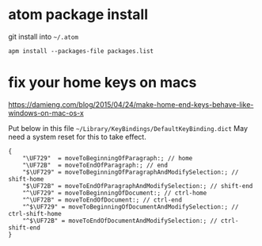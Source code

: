 # atom package install
 git install into `~/.atom`

`apm install --packages-file packages.list`


# fix your home keys on macs
https://damieng.com/blog/2015/04/24/make-home-end-keys-behave-like-windows-on-mac-os-x


Put below in this file `~/Library/KeyBindings/DefaultKeyBinding.dict`
May need a system reset for this to take effect.

```
{
    "\UF729"  = moveToBeginningOfParagraph:; // home
    "\UF72B"  = moveToEndOfParagraph:; // end
    "$\UF729" = moveToBeginningOfParagraphAndModifySelection:; // shift-home
    "$\UF72B" = moveToEndOfParagraphAndModifySelection:; // shift-end
    "^\UF729" = moveToBeginningOfDocument:; // ctrl-home
    "^\UF72B" = moveToEndOfDocument:; // ctrl-end
    "^$\UF729" = moveToBeginningOfDocumentAndModifySelection:; // ctrl-shift-home
    "^$\UF72B" = moveToEndOfDocumentAndModifySelection:; // ctrl-shift-end
}
```
